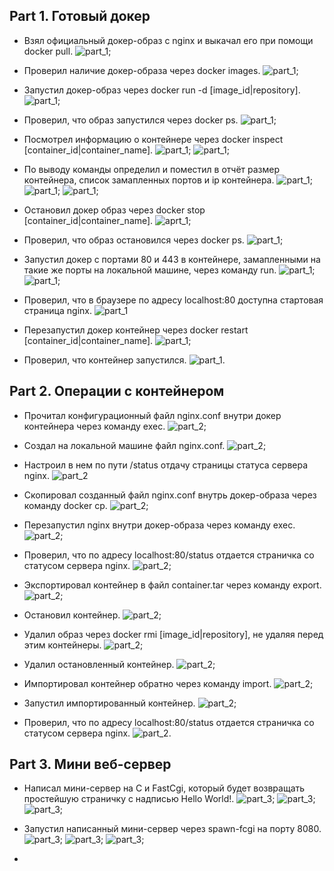 ## Part 1. Готовый докер

- Взял официальный докер-образ с nginx и выкачал его при помощи docker pull.
![part_1](./part_1.1.png);

- Проверил наличие докер-образа через docker images.
![part_1](./part_1.2.png);

- Запустил докер-образ через docker run -d [image_id|repository].
![part_1](./part_1.3.png);

- Проверил, что образ запустился через docker ps.
![part_1](./part_1.4.png);

- Посмотрел информацию о контейнере через docker inspect [container_id|container_name].
![part_1](./part_1.5.png);
![part_1](./part_1.6.png);

- По выводу команды определил и поместил в отчёт размер контейнера, список замапленных портов и ip контейнера.
![part_1](./part_1.7.1.png);
![part_1](./part_1.7.2.png);
![part_1](./part_1.7.3.png);

- Остановил докер образ через docker stop [container_id|container_name].
![aprt_1](./part_1.8.png);

- Проверил, что образ остановился через docker ps.
![part_1](./part_1.9.png);

- Запустил докер с портами 80 и 443 в контейнере, замапленными на такие же порты на локальной машине, через команду run.
![part_1](./part_1.10.png);
![part_1](./part_1.10.1.png);

- Проверил, что в браузере по адресу localhost:80 доступна стартовая страница nginx.
![part_1](./part_1.11.png)

- Перезапустил докер контейнер через docker restart [container_id|container_name].
![part_1](./part_1.12.png);

- Проверил, что контейнер запустился.
![part_1](./part_1.13.png).


## Part 2. Операции с контейнером

- Прочитал конфигурационный файл nginx.conf внутри докер контейнера через команду exec.
![part_2](./part_2.1.png);

- Создал на локальной машине файл nginx.conf.
![part_2](./part_2.2.png);

- Настроил в нем по пути /status отдачу страницы статуса сервера nginx.
![part_2](./part_2.3.png)

- Скопировал созданный файл nginx.conf внутрь докер-образа через команду docker cp.
![part_2](./part_2.4.png);

- Перезапустил nginx внутри докер-образа через команду exec.
![part_2](./part_2.5.png);

- Проверил, что по адресу localhost:80/status отдается страничка со статусом сервера nginx.
![part_2](./part_2.6.png);

- Экспортировал контейнер в файл container.tar через команду export.
![part_2](./part_2.7.png);

- Остановил контейнер.
![part_2](./part_2.8.png);

- Удалил образ через docker rmi [image_id|repository], не удаляя перед этим контейнеры.
![part_2](./part_2.9.png);

- Удалил остановленный контейнер.
![part_2](./part_2.10.png);

- Импортировал контейнер обратно через команду import.
![part_2](./part_2.11.png);

- Запустил импортированный контейнер.
![part_2](./part_2.12.png);

- Проверил, что по адресу localhost:80/status отдается страничка со статусом сервера nginx.
![part_2](./part_2.6.png).


## Part 3. Мини веб-сервер

- Написал мини-сервер на C и FastCgi, который будет возвращать простейшую страничку с надписью Hello World!.
![part_3](./part_3.1.png);
![part_3](./part_3.1.2.png);
![part_3](./part_3.1.3.png);

- Запустил написанный мини-сервер через spawn-fcgi на порту 8080.
![part_3](./part_3.2.1.png);
![part_3](./part_3.2.2.png);
![part_3](./part_3.2.3.png);

- 
























 













